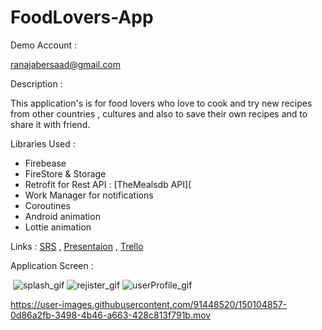 # FoodLovers-App

Demo Account :

ranajabersaad@gmail.com

Description :

This application's is for food lovers who love to cook and try new recipes from other countries , 
cultures and also to save their own recipes and to share it with friend.

Libraries Used :

- Firebease
- FireStore & Storage
- Retrofit for Rest API : [TheMealsdb API](
- Work Manager for notifications
- Coroutines
- Android animation
- Lottie animation

Links : [SRS](https://docs.google.com/document/d/1j1hFQ92R8gA3EcfJJIxGYVM-T-dmx40M/edit?usp=sharing&ouid=113737670138646384220&rtpof=true&sd=true) , [Presentaion](https://docs.google.com/presentation/d/1f3OOvhlzGl1i-AKFy_4kjPxjozBsZjRJ/edit?usp=sharing&ouid=113737670138646384220&rtpof=true&sd=true) , [Trello](https://trello.com/b/antdThcv/capston2foodlovers)


Application Screen :

 ![splash_gif](https://user-images.githubusercontent.com/91477063/150101647-2efa8cd9-eabc-4c9b-894c-e6cf23d46005.gif) ![rejister_gif](https://user-images.githubusercontent.com/91477063/150101872-5879e274-c1cc-4dc3-90d2-05369e283b69.gif) ![userProfile_gif](https://user-images.githubusercontent.com/91477063/150101899-9d578e5c-5288-40e3-a315-3552e15cc432.gif)
 
  https://user-images.githubusercontent.com/91448520/150104857-0d86a2fb-3498-4b46-a663-428c813f791b.mov

 
 




